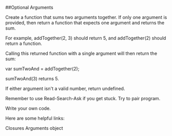 ##Optional Arguments

Create a function that sums two arguments together. If only one argument is
provided, then return a function that expects one argument and returns the sum.

For example, addTogether(2, 3) should return 5, and addTogether(2) should
return a function.

Calling this returned function with a single argument will then return the sum:

var sumTwoAnd = addTogether(2);

sumTwoAnd(3) returns 5.

If either argument isn't a valid number, return undefined.

Remember to use Read-Search-Ask if you get stuck. Try to pair program.

Write your own code.

Here are some helpful links:

Closures
Arguments object
